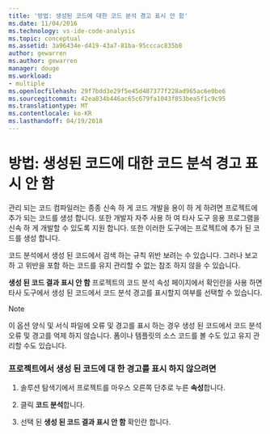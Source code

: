 ```yaml
---
title: '방법: 생성된 코드에 대한 코드 분석 경고 표시 안 함'
ms.date: 11/04/2016
ms.technology: vs-ide-code-analysis
ms.topic: conceptual
ms.assetid: 3a96434e-d419-43a7-81ba-95cccac835b8
author: gewarren
ms.author: gewarren
manager: douge
ms.workload:
- multiple
ms.openlocfilehash: 29f7bdd3e29f5e45d487377f228ad965ac6e0be6
ms.sourcegitcommit: 42ea834b446ac65c679fa1043f853bea5f1c9c95
ms.translationtype: MT
ms.contentlocale: ko-KR
ms.lasthandoff: 04/19/2018
---
```

# <a name="how-to-suppress-code-analysis-warnings-for-generated-code"></a>방법: 생성된 코드에 대한 코드 분석 경고 표시 안 함
관리 되는 코드 컴파일러는 종종 신속 하 게 코드 개발을 용이 하 게 하려면 프로젝트에 추가 되는 코드를 생성 합니다. 또한 개발자 자주 사용 하 여 타사 도구 응용 프로그램을 신속 하 게 개발할 수 있도록 지원 합니다. 또한 이러한 도구에는 프로젝트에 추가 된 코드를 생성 합니다.

 코드 분석에서 생성 된 코드에서 검색 하는 규칙 위반 보려는 수 있습니다. 그러나 보고 하 고 위반을 포함 하는 코드를 유지 관리할 수 없는 참조 하지 않을 수 있습니다.

 **생성 된 코드 결과 표시 안 함** 프로젝트의 코드 분석 속성 페이지에서 확인란을 사용 하면 타사 도구에서 생성 된 코드에서 코드 분석 경고를 표시할지 여부를 선택할 수 있습니다.

> [!NOTE]
>  이 옵션 양식 및 서식 파일에 오류 및 경고를 표시 하는 경우 생성 된 코드에서 코드 분석 오류 및 경고를 억제 하지 않습니다. 폼이나 템플릿의 소스 코드를 볼 수도 있고 유지 관리할 수도 있습니다.

### <a name="to-suppress-warnings-for-generated-code-in-a-project"></a>프로젝트에서 생성 된 코드에 대 한 경고를 표시 하지 않으려면

1.  솔루션 탐색기에서 프로젝트를 마우스 오른쪽 단추로 누른 **속성**합니다.

2.  클릭 **코드 분석**합니다.

3.  선택 된 **생성 된 코드 결과 표시 안 함** 확인란 합니다.